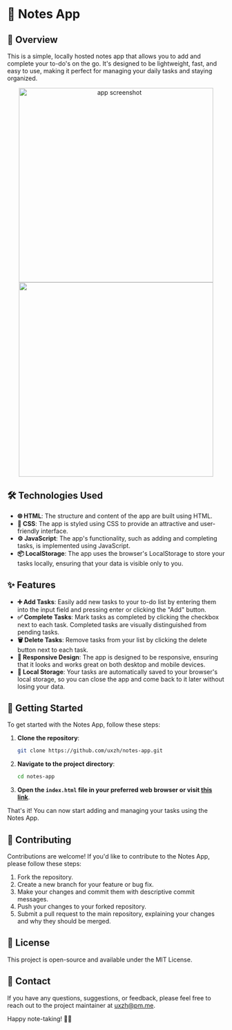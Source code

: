 # 📝 Notes App

## 📖 Overview

This is a simple, locally hosted notes app that allows you to add and complete your to-do's on the go. It's designed to be lightweight, fast, and easy to use, making it perfect for managing your daily tasks and staying organized.

<p align="center">
  <img src="https://imgur.com/xedDnuN.png" height="450" title="app screenshot">
  <img src="https://imgur.com/uhBmyWS.png" height="450" alt.png="app screenshot 2">
</p>


## 🛠️ Technologies Used

- **🌐 HTML**: The structure and content of the app are built using HTML.
- **🎨 CSS**: The app is styled using CSS to provide an attractive and user-friendly interface.
- **⚙️ JavaScript**: The app's functionality, such as adding and completing tasks, is implemented using JavaScript.
- **📦 LocalStorage**: The app uses the browser's LocalStorage to store your tasks locally, ensuring that your data is visible only to you.

## ✨ Features

- **➕ Add Tasks**: Easily add new tasks to your to-do list by entering them into the input field and pressing enter or clicking the "Add" button.
- **✅ Complete Tasks**: Mark tasks as completed by clicking the checkbox next to each task. Completed tasks are visually distinguished from pending tasks.
- **🗑️ Delete Tasks**: Remove tasks from your list by clicking the delete button next to each task.
- **📱 Responsive Design**: The app is designed to be responsive, ensuring that it looks and works great on both desktop and mobile devices.
- **💾 Local Storage**: Your tasks are automatically saved to your browser's local storage, so you can close the app and come back to it later without losing your data.

## 🚀 Getting Started

To get started with the Notes App, follow these steps:

1. **Clone the repository**:
   ```bash
   git clone https://github.com/uxzh/notes-app.git
   ```

2. **Navigate to the project directory**:
   ```bash
   cd notes-app
   ```

3. **Open the `index.html` file in your preferred web browser or visit [this link](https://uxzh-notes.netlify.app)**.

That's it! You can now start adding and managing your tasks using the Notes App.

## 🤝 Contributing

Contributions are welcome! If you'd like to contribute to the Notes App, please follow these steps:

1. Fork the repository.
2. Create a new branch for your feature or bug fix.
3. Make your changes and commit them with descriptive commit messages.
4. Push your changes to your forked repository.
5. Submit a pull request to the main repository, explaining your changes and why they should be merged.

## 📄 License

This project is open-source and available under the MIT License.

## 📧 Contact

If you have any questions, suggestions, or feedback, please feel free to reach out to the project maintainer at uxzh@pm.me.

Happy note-taking! 🚀📝
